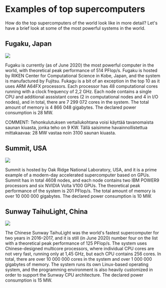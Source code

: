 # Examples of top supercomputers

How do the top supercomputers of the world look like in more detail? Let's
have a brief look at some of the most powerful systems in the world.

## Fugaku, Japan

![](images/fugaku.jpeg)

Fugaku is currently (as of June 2020) the most powerful computer in the world,
with theoretical peak performance of 514 PFlop/s. Fugaku is hosted by
RIKEN Center for Computational Science in Kobe, Japan, and the system is
manufactured by Fujitsu. Fukagu is a bit of an exception in the top 10 as it
uses ARM A64FX processors. Each processor has 48 computational cores running
with a clock frequency of 2,2 GHz. Each node contains a single CPU and
additional asssistant cores (2 in computational nodes and 4 in I/O nodes), and
in total, there are 7 299 072 cores in the system. The total amount of memory
is 4 866 048 gigabytes. The declared power consumption is 28 MW.

COMMENT: Tehonkulutuksen vertailukohtana voisi käyttää tavanomaista saunan kiuasta, jonka teho on 9 KW. Tällä saisimme havainnollistettua mittakaavaa: 28 MW vastaa noin 3100 saunan kiuasta.

## Summit, USA

![](images/summit.jpg)

Summit is hosted by Oak Ridge National Laboratory, USA, and it is a prime
example of a modern-day accelerated supercomputer based on GPUs. Summit has in total 4608
nodes, and each node contains two IBM POWER9 processors and six NVIDIA Volta
V100 GPUs. The theoretical peak performance of the system is 201 PFlop/s. The
total amount of memory is over 10 000 000 gigabytes. The declared power consumption is 10 MW.

## Sunway TaihuLight, China

![](images/sunway.jpg)

The Chinese Sunway TaihuLight was the world's fastest supercomputer for two years in
2016–2017, and it is still (in June 2020) number four on the list with a
theoretical peak performance of 125 PFlop/s. The system uses Chinese-designed
multicore processors, where individual CPU cores are not very fast, running
only at 1,45 GHz, but each CPU contains 256 cores. In total, there are over 10
000 000 cores in the system and over 1 000 000 gigabytes of memory. The system
runs its own Linux-based operating system, and the programming environment is
also heavily customized in order to support the Sunway CPU architecture. 
The declared power consumption is 15 MW.
